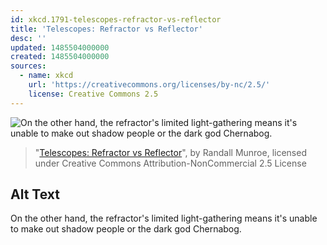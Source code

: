 ```yaml
---
id: xkcd.1791-telescopes-refractor-vs-reflector
title: 'Telescopes: Refractor vs Reflector'
desc: ''
updated: 1485504000000
created: 1485504000000
sources:
  - name: xkcd
    url: 'https://creativecommons.org/licenses/by-nc/2.5/'
    license: Creative Commons 2.5
---
```

![On the other hand, the refractor's limited light-gathering means it's unable to make out shadow people or the dark god Chernabog.](https://imgs.xkcd.com/comics/telescopes_refractor_vs_reflector.png)
> "[Telescopes: Refractor vs Reflector](https://xkcd.com/1791/)", by Randall Munroe, licensed under Creative Commons Attribution-NonCommercial 2.5 License

## Alt Text
On the other hand, the refractor's limited light-gathering means it's unable to make out shadow people or the dark god Chernabog.
